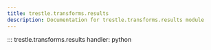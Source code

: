 ```yaml
---
title: trestle.transforms.results
description: Documentation for trestle.transforms.results module
---
```


::: trestle.transforms.results
handler: python
